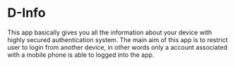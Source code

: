 # D-Info
This app basically gives you all the information about your device with highly secured authentication system. 
The main aim of this app is to restrict user to login from another device, in other words only a account associated with a mobile phone is able to logged into the app.
